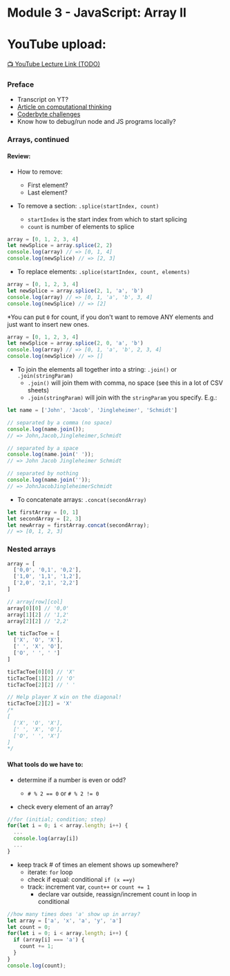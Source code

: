 # Module 3 - JavaScript: Array II


# YouTube upload:
[📺 YouTube Lecture Link (TODO)]()

### Preface
- Transcript on YT?
- [Article on computational thinking](https://www.freecodecamp.org/news/how-to-think-like-a-programmer-lessons-in-problem-solving-d1d8bf1de7d2/)
- [Coderbyte challenges](https://coderbyte.com/)
- Know how to debug/run node and JS programs locally?

### Arrays, continued

#### Review:
- How to remove:
  - First element?
  - Last element?

- To remove a section: `.splice(startIndex, count)`
  - `startIndex` is the start index from which to start splicing
  - `count` is number of elements to splice
```js
array = [0, 1, 2, 3, 4]
let newSplice = array.splice(2, 2)
console.log(array) // => [0, 1, 4]
console.log(newSplice) // => [2, 3]
```

- To replace elements: `.splice(startIndex, count, elements)`
```js
array = [0, 1, 2, 3, 4]
let newSplice = array.splice(2, 1, 'a', 'b')
console.log(array) // => [0, 1, 'a', 'b', 3, 4]
console.log(newSplice) // => [2]
```
*You can put `0` for count, if you don't want to remove ANY elements and just want to insert new ones.
```js
array = [0, 1, 2, 3, 4]
let newSplice = array.splice(2, 0, 'a', 'b')
console.log(array) // => [0, 1, 'a', 'b', 2, 3, 4]
console.log(newSplice) // => []
```

- To join the elements all together into a string: `.join()` or `.join(stringParam)`
  - `.join()` will join them with comma, no space (see this in a lot of CSV sheets)
  - `.join(stringParam)` will join with the `stringParam` you specify. E.g.:

```js
let name = ['John', 'Jacob', 'Jingleheimer', 'Schmidt']

// separated by a comma (no space)
console.log(name.join());
// => John,Jacob,Jingleheimer,Schmidt

// separated by a space
console.log(name.join(' '));
// => John Jacob Jingleheimer Schmidt

// separated by nothing
console.log(name.join(''));
// => JohnJacobJingleheimerSchmidt
```

- To concatenate arrays: `.concat(secondArray)`
```js
let firstArray = [0, 1]
let secondArray = [2, 3]
let newArray = firstArray.concat(secondArray);
// => [0, 1, 2, 3]
```

### Nested arrays
```js
array = [
  ['0,0', '0,1', '0,2'],
  ['1,0', '1,1', '1,2'],
  ['2,0', '2,1', '2,2']
]

// array[row][col]
array[0][0] // '0,0'
array[1][2] // '1,2'
array[2][2] // '2,2'

let ticTacToe = [
  ['X', 'O', 'X'],
  [' ', 'X', 'O'],
  ['O', ' ', ' ']
]

ticTacToe[0][0] // 'X'
ticTacToe[1][2] // 'O'
ticTacToe[2][2] // ' '

// Help player X win on the diagonal!
ticTacToe[2][2] = 'X'
/*
[
  ['X', 'O', 'X'],
  [' ', 'X', 'O'],
  ['O', ' ', 'X']
]
*/
```

#### What tools do we have to:
- determine if a number is even or odd?
  - `# % 2 == 0` or `# % 2 != 0`

- check every element of an array?
```js
//for (initial; condition; step)
for(let i = 0; i < array.length; i++) {
  ...
  console.log(array[i])
  ...
}
```

- keep track # of times an element shows up somewhere?
  - iterate: `for` loop
  - check if equal: conditional `if (x ==y)`
  - track: increment var, `count++` or `count += 1`
    - declare var outside, reassign/increment count in loop in conditional
```js
//how many times does 'a' show up in array?
let array = ['a', 'x', 'a', 'y', 'a']
let count = 0;
for(let i = 0; i < array.length; i++) {
  if (array[i] === 'a') {
    count += 1;
  }
}
console.log(count);
```
